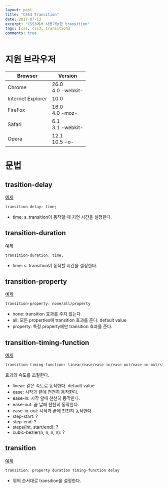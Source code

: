 ```yaml
---
layout: post
title: "CSS3 Transition"
date: 2017-07-13
excerpt: "CSS3에서 사용가능한 transition"
tags: [css, css3, transition]
comments: true
---
```


# 지원 브라우저

|Browser|Version|
|---|---|
|Chrome|26.0<br/>4.0 -webkit-|
|Internet Explorer|10.0|
|FireFox|16.0<br/>4.0 -moz-|
|Safari|6.1<br/>3.1 -webkit-|
|Opera|12.1<br/>10.5 -o-|

# 문법

## trasition-delay

[예제](https://www.w3schools.com/cssref/css3_pr_transition-delay.asp)

```css
transition-delay: time;
```

 - time: s. transition이 동작할 때 지연 시간을 설정한다.

## transition-duration

[예제](https://www.w3schools.com/cssref/css3_pr_transition-duration.asp)

```css
transition-duration: time;
```

 - time: s. transition이 동작할 시간을 설정한다.

## transition-property

[예제](https://www.w3schools.com/cssref/css3_pr_transition-property.asp)

```css
transition-property: none/all/property
```

 - none: transition 효과를 주지 않는다.
 - all: 모든 properties에 transition 효과를 준다. default value
 - property: 특정 property에만 transition 효과를 준다.

## transition-timing-function

[예제](https://www.w3schools.com/cssref/css3_pr_transition-timing-function.asp)

```css
transition-timing-function: linear/ease/ease-in/ease-out/ease-in-out/step-start/step-end/steps(int, start/end)/cubic-bezier
```

효과의 속도를 조절한다.

 - linear: 같은 속도로 동작한다. default value
 - ease: 시작과 끝에 천천히 동작한다.
 - ease-in: 시작 할때 천천히 동작한다.
 - ease-out: 끝 날때 천천히 동작한다.
 - ease-in-out: 시작과 끝에 천천히 동작한다.
 - step-start: ?
 - step-end: ?
 - steps(int, start/end): ?
 - cubic-bezier(n, n, n, n): ?

## transition

[예제](https://www.w3schools.com/cssref/css3_pr_transition.asp)

```css
transition: property duration timing-function delay
```

 - 위의 순서대로 transition을 설정한다.
